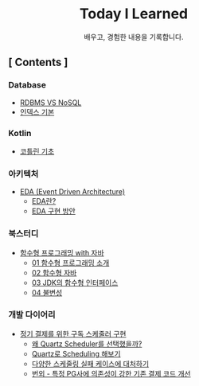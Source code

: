 <div align="center">

# Today I Learned
배우고, 경험한 내용을 기록합니다.

</div>

## [ Contents ]
### Database

- [RDBMS VS NoSQL](Database/RDBMS%20VS%20NoSQL.md)
- [인덱스 기본](Database/인덱스%20기본.md)

### Kotlin

- [코틀린 기초](Kotlin/코틀린%20기초.md)

### 아키텍처
- [EDA (Event Driven Architecture)](Architecture/EDA/README.md)
  - [EDA란?](Architecture/EDA/EDA란.md)
  - [EDA 구현 방안](Architecture/EDA/EDA%20구현방안.md)

### 북스터디
- [함수형 프로그래밍 with 자바](북스터디/함수형%20프로그래밍%20with%20자바/README.md)
  - [01 함수형 프로그래밍 소개](북스터디/함수형%20프로그래밍%20with%20자바/01%20함수형%20프로그래밍%20소개.md)
  - [02 함수형 자바](북스터디/함수형%20프로그래밍%20with%20자바/02%20함수형%20자바.md)
  - [03 JDK의 함수형 인터페이스](북스터디/함수형%20프로그래밍%20with%20자바/03%20JDK의%20함수형%20인터페이스.md)
  - [04 불변성](북스터디/함수형%20프로그래밍%20with%20자바/04%20불변성.md)

### 개발 다이어리

- [정기 결제를 위한 구독 스케줄러 구현](dev-diaries/quartz-scheduler/README.md)
  - [왜 Quartz Scheduler를 선택했을까?](dev-diaries/quartz-scheduler/step1%20쿼츠%20스케줄러%20도입.md)
  - [Quartz로 Scheduling 해보기](dev-diaries/quartz-scheduler/step2%20쿼츠%20스케줄러%20구현.md)
  - [다양한 스케줄링 실패 케이스에 대처하기](dev-diaries/quartz-scheduler/step3%20실패%20케이스.md)
  - [번외 - 특정 PG사에 의존성이 강한 기존 결제 코드 개선](dev-diaries/quartz-scheduler/step4%20레거시%20개선.md)